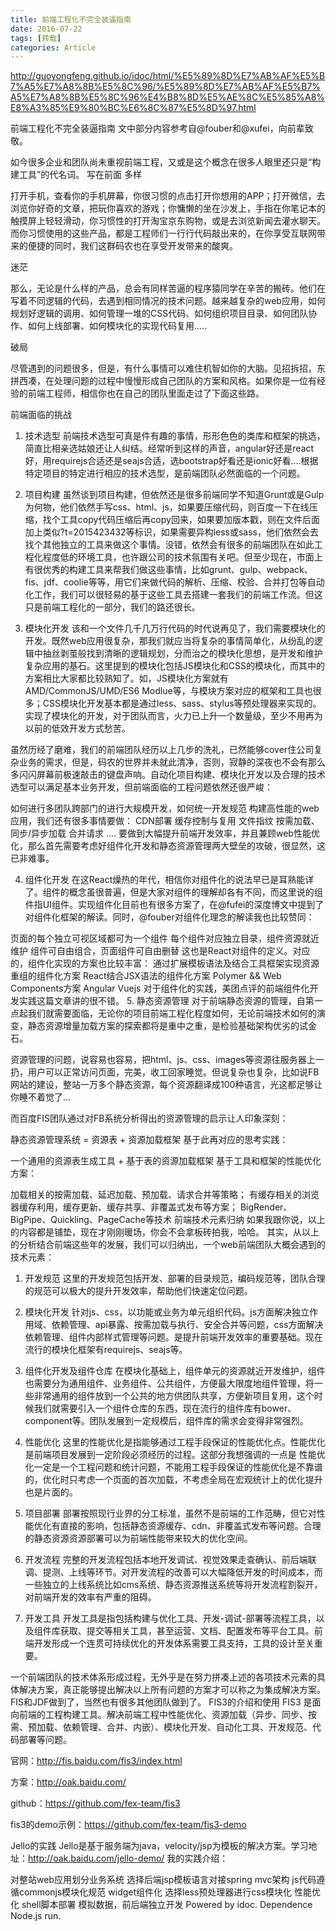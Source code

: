 ```yaml
---
title: 前端工程化不完全装逼指南
date: 2016-07-22
tags: [转载]
categories: Article
---
```


http://guoyongfeng.github.io/idoc/html/%E5%89%8D%E7%AB%AF%E5%B7%A5%E7%A8%8B%E5%8C%96/%E5%89%8D%E7%AB%AF%E5%B7%A5%E7%A8%8B%E5%8C%96%E4%B8%8D%E5%AE%8C%E5%85%A8%E8%A3%85%E9%80%BC%E6%8C%87%E5%8D%97.html

前端工程化不完全装逼指南
文中部分内容参考自@fouber和@xufei，向前辈致敬。

如今很多企业和团队尚未重视前端工程，又或是这个概念在很多人眼里还只是“构建工具”的代名词。
写在前面
多样

打开手机，查看你的手机屏幕，你很习惯的点击打开你想用的APP；打开微信，去浏览你好奇的文章，把玩你喜欢的游戏；你慵懒的坐在沙发上，手指在你笔记本的触摸屏上轻轻滑动，你习惯性的打开淘宝京东购物，或是去浏览新闻去灌水聊天。而你习惯使用的这些产品，都是工程师们一行行代码敲出来的，在你享受互联网带来的便捷的同时，我们这群码农也在享受开发带来的酸爽。

迷茫

那么，无论是什么样的产品，总会有同样苦逼的程序猿同学在辛苦的搬砖。他们在写着不同逻辑的代码，去遇到相同情况的技术问题。越来越复杂的web应用，如何规划好逻辑的调用、如何管理一堆的CSS代码、如何组织项目目录、如何团队协作、如何上线部署、如何模块化的实现代码复用.....

破局

尽管遇到的问题很多，但是，有什么事情可以难住机智如你的大脑。见招拆招，东拼西凑，在处理问题的过程中慢慢形成自己团队的方案和风格。如果你是一位有经验的前端工程师，相信你也在自己的团队里面走过了下面这些路。

前端面临的挑战
1. 技术选型
前端技术选型可真是件有趣的事情，形形色色的类库和框架的挑选，简直比相亲选姑娘还让人纠结。经常听到这样的声音，angular好还是react好，用requirejs合适还是seajs合适，选bootstrap好看还是ionic好看....根据特定项目的特定进行相应的技术选型，是前端团队必然面临的一个问题。

2. 项目构建
虽然谈到项目构建，但依然还是很多前端同学不知道Grunt或是Gulp为何物，他们依然手写css、html、js，如果要压缩代码，则百度一下在线压缩，找个工具copy代码压缩后再copy回来，如果要加版本戳，则在文件后面加上类似?t=2015423432等标识，如果需要异构less或sass，他们依然会去找个其他独立的工具来做这个事情。没错，依然会有很多的前端团队在如此工程化程度低的环境工具，也许跟公司的技术氛围有关吧。但至少现在，市面上有很优秀的构建工具来帮我们做这些事情，比如grunt、gulp、webpack、fis、jdf、coolie等等，用它们来做代码的解析、压缩、校验、合并打包等自动化工作，我们可以很轻易的基于这些工具去搭建一套我们的前端工作流。但这只是前端工程化的一部分，我们的路还很长。

3. 模块化开发
该和一个文件几千几万行代码的时代说再见了，我们需要模块化的开发。既然web应用很复杂，那我们就应当将复杂的事情简单化，从纷乱的逻辑中抽丝剥茧般找到清晰的逻辑规划，分而治之的模块化思想，是开发和维护复杂应用的基石。这里提到的模块化包括JS模块化和CSS的模块化，而其中的方案相比大家都比较熟知了。如，JS模块化方案就有AMD/CommonJS/UMD/ES6 Modlue等，与模块方案对应的框架和工具也很多；CSS模块化开发基本都是通过less、sass、stylus等预处理器来实现的。实现了模块化的开发，对于团队而言，火力已上升一个数量级，至少不用再为以前的低效开发方式愁苦。

虽然历经了磨难，我们的前端团队经历以上几步的洗礼，已然能够cover住公司复杂业务的需求，但是，码农的世界并未就此清净，否则，寂静的深夜也不会有那么多闪闪屏幕前极速敲击的键盘声响。自动化项目构建、模块化开发以及合理的技术选型可以满足基本业务开发，但前端面临的工程问题依然还很严峻：

如何进行多团队跨部门的进行大规模开发，如何统一开发规范
构建高性能的web应用，我们还有很多事情要做：
CDN部署
缓存控制与复用
文件指纹
按需加载、同步/异步加载
合并请求
....
要做到大幅提升前端开发效率，并且兼顾web性能优化，那么首先需要考虑好组件化开发和静态资源管理两大壁垒的攻破，很显然，这已非难事。

4. 组件化开发
在这React燥热的年代，相信你对组件化的说法早已是耳熟能详了。组件的概念虽很普遍，但是大家对组件的理解却各有不同，而这里说的组件指UI组件。实现组件化目前也有很多方案了，在@fufei的深度博文中提到了对组件化框架的解读。同时，@fouber对组件化理念的解读我也比较赞同：

页面的每个独立可视区域都可为一个组件
每个组件对应独立目录，组件资源就近维护
组件可自由组合，页面组件可自由删替 这也是React对组件的定义。对应的，组件化实现的方案也比较丰富：
通过扩展模板语法及结合工具框架实现资源重组的组件化方案
React结合JSX语法的组件化方案
Polymer && Web Components方案
Angular
Vuejs 对于组件化的实践，美团点评的前端组件化开发实践这篇文章讲的很不错。
5. 静态资源管理
对于前端静态资源的管理，自第一点起我们就需要面临，无论你的项目前端工程化程度如何，无论前端技术如何的演变，静态资源增量加载方案的探索都将是重中之重，是检验基础架构优劣的试金石。

资源管理的问题，说容易也容易，把html、js、css、images等资源往服务器上一扔，用户可以正常访问页面，完美，收工回家睡觉。但说复杂也复杂，比如说FB网站的建设，整站一万多个静态资源，每个资源翻译成100种语言，光这都足够让你睡不着觉了...

而百度FIS团队通过对FB系统分析得出的资源管理的启示让人印象深刻：

静态资源管理系统 = 资源表 + 资源加载框架
基于此再对应的思考实践：

一个通用的资源表生成工具 + 基于表的资源加载框架
基于工具和框架的性能优化方案：

加载相关的按需加载、延迟加载、预加载、请求合并等策略；
有缓存相关的浏览器缓存利用，缓存更新、缓存共享、非覆盖式发布等方案；
BigRender、BigPipe、Quickling、PageCache等技术
前端技术元素归纳
如果我跟你说，以上的内容都是铺垫，现在才刚刚暖场，你会不会拿板砖拍我，哈哈。
其实，从以上的分析结合前端这些年的发展，我们可以归纳出，一个web前端团队大概会遇到的技术元素：

1. 开发规范
这里的开发规范包括开发、部署的目录规范，编码规范等，团队合理的规范可以极大的提升开发效率，帮助他们快速定位问题。

2. 模块化开发
针对js、css，以功能或业务为单元组织代码。js方面解决独立作用域、依赖管理、api暴露、按需加载与执行、安全合并等问题，css方面解决依赖管理、组件内部样式管理等问题。是提升前端开发效率的重要基础。现在流行的模块化框架有requirejs、seajs等。

3. 组件化开发及组件仓库
在模块化基础上，组件单元的资源就近开发维护，组件也需要分为通用组件、业务组件、公共组件，方便最大限度地组件管理，将一些非常通用的组件放到一个公共的地方供团队共享，方便新项目复用，这个时候我们就需要引入一个组件仓库的东西，现在流行的组件库有bower、component等。团队发展到一定规模后，组件库的需求会变得非常强烈。

4. 性能优化
这里的性能优化是指能够通过工程手段保证的性能优化点。性能优化是前端项目发展到一定阶段必须经历的过程。这部分我想强调的一点是 性能优化一定是一个工程问题和统计问题，不能用工程手段保证的性能优化是不靠谱的，优化时只考虑一个页面的首次加载，不考虑全局在宏观统计上的优化提升也是片面的。

5. 项目部署
部署按照现行业界的分工标准，虽然不是前端的工作范畴，但它对性能优化有直接的影响，包括静态资源缓存、cdn、非覆盖式发布等问题。合理的静态资源资源部署可以为前端性能带来较大的优化空间。

6. 开发流程
完整的开发流程包括本地开发调试、视觉效果走查确认、前后端联调、提测、上线等环节。对开发流程的改善可以大幅降低开发的时间成本，而一些独立的上线系统比如cms系统、静态资源推送系统等将开发流程割裂开，对前端开发的效率有严重的阻碍。

7. 开发工具
开发工具是指包括构建与优化工具、开发-调试-部署等流程工具，以及组件库获取、提交等相关工具，甚至运营、文档、配置发布等平台工具。前端开发形成一个连贯可持续优化的开发体系需要工具支持，工具的设计至关重要。

一个前端团队的技术体系形成过程，无外乎是在努力拼凑上述的各项技术元素的具体解决方案，真正能够提出解决以上所有问题的方案才可以称之为集成解决方案。FIS和JDF做到了，当然也有很多其他团队做到了。
FIS3的介绍和使用
FIS3 是面向前端的工程构建工具。解决前端工程中性能优化、资源加载（异步、同步、按需、预加载、依赖管理、合并、内嵌）、模块化开发、自动化工具、开发规范、代码部署等问题。

官网：http://fis.baidu.com/fis3/index.html

方案：http://oak.baidu.com/

github：https://github.com/fex-team/fis3

fis3的demo示例：https://github.com/fex-team/fis3-demo

Jello的实践
Jello是基于服务端为java，velocity/jsp为模板的解决方案。学习地址：http://oak.baidu.com/jello-demo/
我的实践介绍：

对整站web应用划分业务系统
选择后端jsp模板语言对接spring mvc架构
js代码遵循commonjs模块化规范
widget组件化
选择less预处理器进行css模块化
性能优化
shell脚本部署
模拟数据，前后端独立开发
Powered by idoc. Dependence Node.js run.